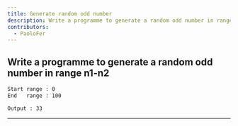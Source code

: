 ```yaml
---
title: Generate random odd number
description: Write a programme to generate a random odd number in range n1-n2
contributors:
  - PaoloFer
---
```


## Write a programme to generate a random odd number in range n1-n2

```txt
Start range : 0
End   range : 100

Output : 33
```

---
